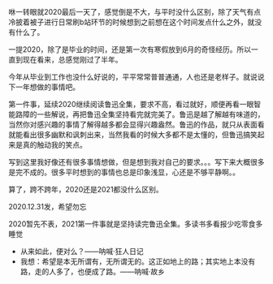 咻一转眼就2020最后一天了，感觉倒是不大，与平时没什么区别，除了天气有点冷披着被子进行日常刷b站环节的时候想到之前想在这个时间发点什么之外，就没有什么了。

一提2020，除了是毕业的时间，还是第一次有寒假放到6月的奇怪经历。所以一直到现在看来，总感觉刚过了半年。

今年从毕业到工作也没什么好说的，平平常常普普通通，人也还是老样子。就说说下一年想做的事情吧。

第一件事，延续2020继续阅读鲁迅全集，要求不高，看过就好，顺便再看一眼智能路障的一些解说，再把鲁迅全集坚持看完就完美了。鲁迅是越了解越有味道的，当然你对感兴趣的事情了解得越多都会显得兴趣盎然。鲁迅的作品，就只从表面看就能看出很多幽默和讽刺出来，当然我看的时候大多都不是太懂的，但鲁迅搞笑起来是真的触动我的笑点。

写到这里我好像还有很多事情想做，但是想到我对自己的要求。。。写下来大概很多是完不成的。很多平时想到的事情也总是印象浅显，心还是不够平静啊。。

算了，跨不跨年，2020还是2021都没什么区别。



2020.12.31发，希望勿忘

2020暂先不表，2021第一件事就是坚持读完鲁迅全集。多读书多看报少吃零食多睡觉

- 从来如此，便对么？——呐喊·狂人日记
- 我想：希望是本无所谓有，无所谓无的。这正如地上的路；其实地上本没有路，走的人多了，也便成了路。——呐喊·故乡